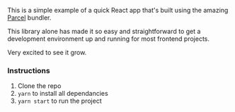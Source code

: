 This is a simple example of a quick React app that's built using the amazing [Parcel](https://github.com/parcel-bundler/parcel) bundler. 

This library alone has made it so easy and straightforward to get a development environment up and running for most frontend projects.

Very excited to see it grow.

### Instructions

1. Clone the repo
2. `yarn` to install all dependancies
3. `yarn start` to run the project
